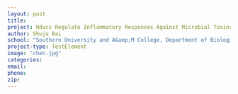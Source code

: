 ```yaml
---
layout: post
title:
project: Hdacs Regulate Inflammatory Responses Against Microbial Toxins &amp; Cse Exposure
author: Shuju Bai
school: "Southern University and A&amp;M College, Department of Biological Science"
project-type: TestElement
image: "chen.jpg"
categories:
email:
phone:
zip:
---
```

